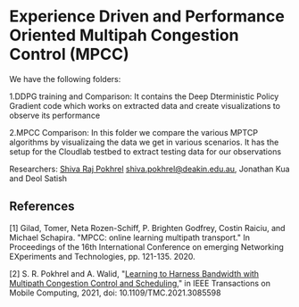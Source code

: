 # Experience Driven and Performance Oriented Multipah Congestion Control (MPCC)

We have the following folders:

1.DDPG training and Comparison: It contains the Deep Dterministic Policy Gradient code which works on extracted data and create visualizations to observe its performance

2.MPCC Comparison: In this folder we compare the various MPTCP algorithms by visualizaing the data we get in various scenarios. It has the setup for the Cloudlab testbed to extract testing data for our observations

Researchers: [Shiva Raj Pokhrel](https://www.deakin.edu.au/about-deakin/people/shiva-pokhrel) <shiva.pokhrel@deakin.edu.au>, Jonathan Kua and Deol Satish


## References

[1] Gilad, Tomer, Neta Rozen-Schiff, P. Brighten Godfrey, Costin Raiciu, and Michael Schapira. "MPCC: online learning multipath transport." In Proceedings of the 16th International Conference on emerging Networking EXperiments and Technologies, pp. 121-135. 2020.

[2] S. R. Pokhrel and A. Walid, "[Learning to Harness Bandwidth with Multipath Congestion Control and Scheduling](https://ieeexplore.ieee.org/abstract/document/9444785)," in IEEE Transactions on Mobile Computing, 2021, doi: 10.1109/TMC.2021.3085598 

